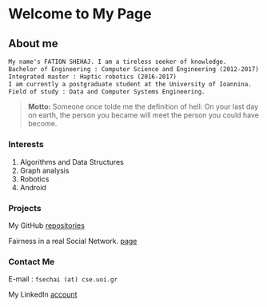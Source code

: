 # Welcome to My Page

## About me

```markdown
My name's FATION SHEHAJ. I am a tireless seeker of knowledge.
Bachelor of Engineering : Computer Science and Engineering (2012-2017)
Integrated master : Haptic robotics (2016-2017)
I am currently a postgraduate student at the University of Ioannina.
Field of study : Data and Computer Systems Engineering.
```

> **Motto:**
> Someone once tolde me the definition of hell: On your last day on earth, the person you became will meet the person you could have become.

### Interests
1. Algorithms and Data Structures
2. Graph analysis
3. Robotics
4. Android


### Projects
My GitHub [repositories](https://github.com/FationSH?tab=repositories)

Fairness in a real Social Network. [page](https://george50450.github.io/social_networks/#data)



### Contact Me

E-mail : `fsechai (at) cse.uoi.gr`

My LinkedIn [account](https://www.linkedin.com/in/fation-shehaj/)
